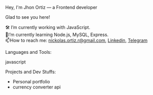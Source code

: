 Hey, I'm Jhon Ortiz — a Frontend developer

Glad to see you here! 

🛠 I’m currently working with JavaScript.<br>🚀I’m currently learning Node.js, MySQL, Express.<br>
📫How to reach me: nickolas.ortiz.r@gmail.com, <a href="https://www.linkedin.com/in/jhon-nickolas-ortiz-rios-bb2102132/" target="BLANK_">Linkedin</a>, <a href="https://t.me/Nickolas_o_r" target="BLANK_">Telegram</a>

Languages and Tools:

javascript 

Projects and Dev Stuffs:
- Personal portfolio
- currency converter api
